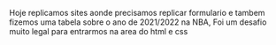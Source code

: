Hoje replicamos sites aonde precisamos replicar formulario e tambem fizemos uma tabela sobre o ano de 2021/2022 na NBA, Foi um desafio muito legal para entrarmos na area do html e css
